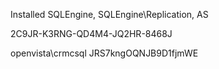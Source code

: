Installed SQLEngine, SQLEngine\Replication, AS

2C9JR-K3RNG-QD4M4-JQ2HR-8468J

openvista\crmcsql
JRS7kngOQNJB9D1fjmWE

